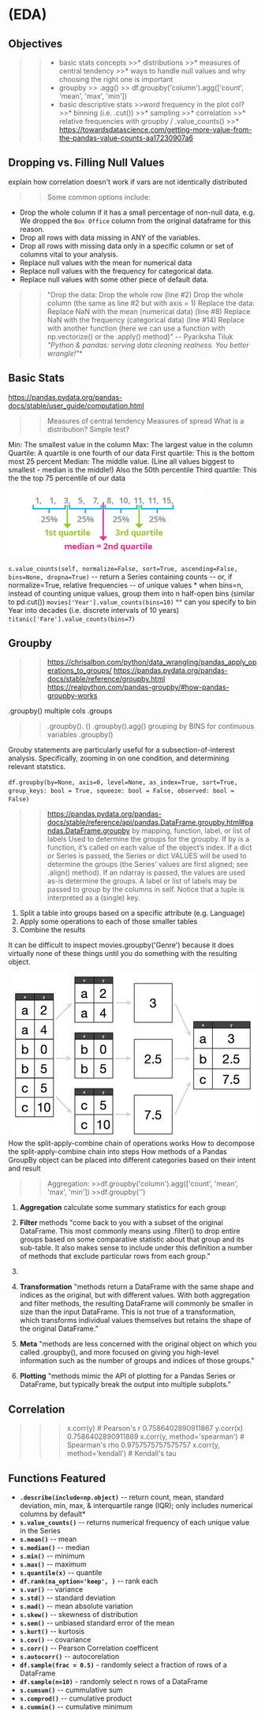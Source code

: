 # (EDA)

## Objectives

>>* basic stats concepts
	>>* distributions
	>>* measures of central tendency
	>>* ways to handle null values and why choosing the right one is important
>>* groupby
	>> .agg()
	>> df.groupby('column').agg(['count', 'mean', 'max', 'min'])
>>* basic descriptive stats
	>>word frequency in the plot col?
	>>* binning (i.e. .cut())
    >>* sampling
    >>* correlation
    >>* relative frequencies with groupby / .value_counts()
    	>>* https://towardsdatascience.com/getting-more-value-from-the-pandas-value-counts-aa17230907a6


## Dropping vs. Filling Null Values

explain how correlation doesn't work if vars are not identically distributed

>>Some common options include:
* Drop the whole column if it has a small percentage of non-null data,  e.g. We dropped the `Box Office` column from the original dataframe for this reason. 
* Drop all rows with data missing in ANY of the variables.
* Drop all rows with missing data only in a specific column or set of columns vital to your analysis.
* Replace null values with the mean for numerical data
* Replace null values with the frequency for categorical data. 
* Replace null values with some other piece of default data.


>>"Drop the data:
Drop the whole row (line #2)
Drop the whole column (the same as line #2 but with axis = 1)
Replace the data:
Replace NaN with the mean (numerical data) (line #8)
Replace NaN with the frequency (categorical data) (line #14)
Replace with another function (here we can use a function with np.vectorize() or the .apply() method)" -- Pyariksha Tiluk *"Python & pandas: serving data cleaning realness. You better wrangle!"**

## Basic Stats

https://pandas.pydata.org/pandas-docs/stable/user_guide/computation.html

>> Measures of central tendency
>> Measures of spread
>> What is a distribution?
>> Simple test?

Min: The smallest value in the column
Max: The largest value in the column
Quartile: A quartile is one fourth of our data
First quartile: This is the bottom most 25 percent
Median: The middle value. (Line all values biggest to smallest - median is the middle!) Also the 50th percentile
Third quartile: This the the top 75 percentile of our data

<img src="../images/quartiles.png" style="margin: 0 auto;"/>



`s.value_counts(self, normalize=False, sort=True, ascending=False, bins=None, dropna=True)` -- return a Series containing counts -- or, if normalize=True, relative frequencies -- of unique values
	* when bins=n, instead of counting unique values, group them into n half-open bins (similar to pd.cut())
`movies['Year'].value_counts(bins=10)`
^^ can you specify to bin Year into decades (i.e. discrete intervals of 10 years)
`titanic['Fare'].value_counts(bins=7)`



## Groupby


>>https://chrisalbon.com/python/data_wrangling/pandas_apply_operations_to_groups/
>>https://pandas.pydata.org/pandas-docs/stable/reference/groupby.html
https://realpython.com/pandas-groupby/#how-pandas-groupby-works


.groupby() multiple cols
.groups
>> .groupby(). <stat>()
>> .groupby().agg()
>> grouping by BINS for continuous variables
>> .groupby()

Grouby statements are particularly useful for a subsection-of-interest analysis. Specifically, zooming in on one condition, and determining relevant statstics.



`df.groupby(by=None, axis=0, level=None, as_index=True, sort=True, group_keys: bool = True, squeeze: bool = False, observed: bool = False)`
>>https://pandas.pydata.org/pandas-docs/stable/reference/api/pandas.DataFrame.groupby.html#pandas.DataFrame.groupby
by mapping, function, label, or list of labels
Used to determine the groups for the groupby. 
If by is a function, it’s called on each value of the object’s index. 
If a dict or Series is passed, the Series or dict VALUES will be used to determine the groups (the Series’ values are first aligned; see .align() method). 
If an ndarray is passed, the values are used as-is determine the groups. 
A label or list of labels may be passed to group by the columns in self. Notice that a tuple is interpreted as a (single) key.

1. Split a table into groups based on a specific attribute (e.g. Language)
2. Apply some operations to each of those smaller tables
3. Combine the results

It can be difficult to inspect movies.groupby('Genre') because it does virtually none of these things until you do something with the resulting object. 

<img src="../images/split-apply-combine.png" style="margin: 0 auto; float: right;"/>

How the split-apply-combine chain of operations works
How to decompose the split-apply-combine chain into steps
How methods of a Pandas GroupBy object can be placed into different categories based on their intent and result


>>Aggregation:
	>>df.groupby('column').agg(['count', 'mean', 'max', 'min'])
	>>df.groupby('')





1. **Aggregation** calculate some summary statistics for each group


2. **Filter** methods "come back to you with a subset of the original DataFrame. This most commonly means using .filter() to drop entire groups based on some comparative statistic about that group and its sub-table. It also makes sense to include under this definition a number of methods that exclude particular rows from each group."
3. 
3. **Transformation** "methods return a DataFrame with the same shape and indices as the original, but with different values. With both aggregation and filter methods, the resulting DataFrame will commonly be smaller in size than the input DataFrame. This is not true of a transformation, which transforms individual values themselves but retains the shape of the original DataFrame."
4. **Meta** "methods are less concerned with the original object on which you called .groupby(), and more focused on giving you high-level information such as the number of groups and indices of those groups."
5. **Plotting** "methods mimic the API of plotting for a Pandas Series or DataFrame, but typically break the output into multiple subplots."


## Correlation




>>> x.corr(y)                     # Pearson's r
0.7586402890911867
>>> y.corr(x)
0.7586402890911869
>>> x.corr(y, method='spearman')  # Spearman's rho
0.9757575757575757
>>> x.corr(y, method='kendall')   # Kendall's tau


## Functions Featured

* **`.describe(include=np.object)`** -- return count, mean, standard deviation, min, max, & interquartile range (IQR); only includes numerical columns by default*
* **`s.value_counts()`** -- returns numerical frequency of each unique value in the Series
* **`s.mean()`** -- mean
* **`s.median()`** -- median
* **`s.min()`** -- minimum
* **`s.max()`** -- maximum
* **`s.quantile(x)`** -- quantile
* **`df.rank(na_option='keep', )`** -- rank each 
* **`s.var()`** -- variance
* **`s.std()`** -- standard deviation
* **`s.mad()`** -- mean absolute variation
* **`s.skew()`** -- skewness of distribution
* **`s.sem()`** -- unbiased standard error of the mean
* **`s.kurt()`** -- kurtosis
* **`s.cov()`** -- covariance
* **`s.corr()`** -- Pearson Correlation coefficent
* **`s.autocorr()`** -- autocorelation
* **`df.sample(frac = 0.5)`** - randomly select a fraction of rows of a DataFrame
* **`df.sample(n=10)`** - randomly select n rows of a DataFrame
* **`s.cumsum()`** -- cummulative sum
* **`s.comprod()`** -- cumulative product
* **`s.cummin()`** -- cumulative minimum




